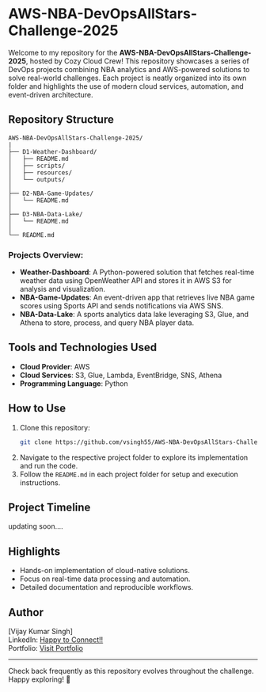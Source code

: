
# AWS-NBA-DevOpsAllStars-Challenge-2025

Welcome to my repository for the **AWS-NBA-DevOpsAllStars-Challenge-2025**, hosted by Cozy Cloud Crew! This repository showcases a series of DevOps projects combining NBA analytics and AWS-powered solutions to solve real-world challenges. Each project is neatly organized into its own folder and highlights the use of modern cloud services, automation, and event-driven architecture.

## Repository Structure

```
AWS-NBA-DevOpsAllStars-Challenge-2025/
|
├── D1-Weather-Dashboard/
│   ├── README.md
│   ├── scripts/
│   ├── resources/
│   └── outputs/
│
├── D2-NBA-Game-Updates/
│   └── README.md
│
├── D3-NBA-Data-Lake/
│   └── README.md
│
└── README.md
```

### Projects Overview:
- **Weather-Dashboard**: A Python-powered solution that fetches real-time weather data using OpenWeather API and stores it in AWS S3 for analysis and visualization.
- **NBA-Game-Updates**: An event-driven app that retrieves live NBA game scores using Sports API and sends notifications via AWS SNS.
- **NBA-Data-Lake**: A sports analytics data lake leveraging S3, Glue, and Athena to store, process, and query NBA player data.

## Tools and Technologies Used
-  **Cloud Provider**: AWS
  - **Cloud Services**: S3, Glue, Lambda, EventBridge, SNS, Athena
- **Programming Language**: Python
<!-- - **APIs**: OpenWeather API, Sports API
- **Other Tools**: SQL, Boto3, AWS CLI -->

## How to Use
1. Clone this repository: 
   ```bash
   git clone https://github.com/vsingh55/AWS-NBA-DevOpsAllStars-Challenge-2025.git
   ```
2. Navigate to the respective project folder to explore its implementation and run the code.
3. Follow the `README.md` in each project folder for setup and execution instructions.

## Project Timeline
updating soon....
<!-- The challenge spans over 8 weeks:
- **Week 1, 3, 5, 7**: Video drops and walkthroughs by Cozy Cloud Crew.
- **Week 2, 4, 6, 8**: Individual project development and submission. -->

## Highlights
- Hands-on implementation of cloud-native solutions.
- Focus on real-time data processing and automation.
- Detailed documentation and reproducible workflows.

## Author
[Vijay Kumar Singh]  
LinkedIn: [Happy to Connect!!](https://www.linkedin.com/in/vsingh55)  
Portfolio: [Visit Portfolio](https://vijaysingh.cloud)

---

Check back frequently as this repository evolves throughout the challenge. Happy exploring! 🚀
